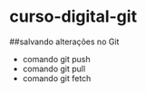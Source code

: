 # curso-digital-git


##salvando alterações no Git
* comando git push
* comando git pull
* comando git fetch
